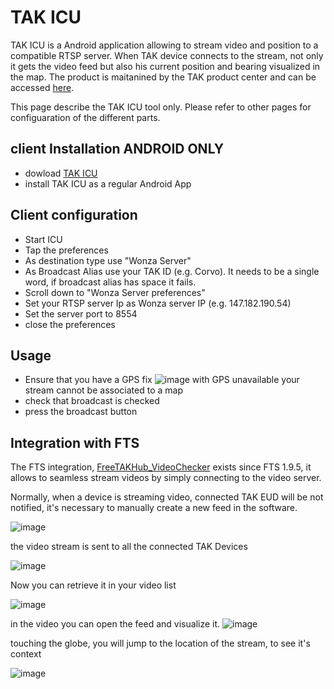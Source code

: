 # TAK ICU
TAK ICU is a Android application allowing to stream video and position to a compatible RTSP server. When TAK device connects to the stream, not only it gets the video feed but also his current position and bearing visualized in the map.
The product is maitanined by the TAK product center and can be accessed [here](https://drive.google.com/drive/folders/1PmCiWlHvIWXdW7pcudCFg6irghvOn6Ah).

This page describe the TAK ICU tool only. Please refer to other pages for configuaration of the different parts.

## client Installation ANDROID ONLY
* dowload [TAK ICU](https://drive.google.com/drive/folders/1PmCiWlHvIWXdW7pcudCFg6irghvOn6Ah)
* install TAK ICU as a regular Android App

## Client configuration
* Start ICU
* Tap the preferences 
* As destination type use "Wonza Server"
* As Broadcast Alias use your TAK ID (e.g. Corvo). It needs to be a single word, if broadcast alias has space it fails.
* Scroll down to "Wonza Server preferences"
* Set your RTSP server Ip as Wonza server IP (e.g. 147.182.190.54)
* Set the server port to 8554
* close the preferences

## Usage
* Ensure that you have a GPS fix
![image](https://user-images.githubusercontent.com/60719165/140655585-ebd10d4d-620e-4259-85e2-897770d08fed.png)
with GPS unavailable your stream cannot be associated to a map
*  check that broadcast is checked
*  press the broadcast button

## Integration with FTS
The FTS integration, [FreeTAKHub_VideoChecker](https://github.com/FreeTAKTeam/FreeTAKHub_VideoChecker) exists since FTS 1.9.5, it allows to seamless stream videos by simply connecting to the video server.

Normally, when a device is streaming video, connected TAK EUD will be not notified, it's necessary to manually create a new feed in the software.

![image](https://user-images.githubusercontent.com/60719165/139940405-8e841a98-58e3-431a-8bb6-fce8462b3ef7.png)

the video stream is sent to all the connected TAK Devices

![image](https://user-images.githubusercontent.com/60719165/139935868-59624431-1f17-4503-8c6a-d682f75d97c1.png)

Now you can retrieve it in your video list

![image](https://user-images.githubusercontent.com/60719165/140366998-04bf25e8-f45e-4e8b-9752-742f2502ca50.png)

in the video you can open the feed and visualize it.
![image](https://user-images.githubusercontent.com/60719165/140365180-253b2150-24d5-48b4-94f5-e66d1d02f053.png)

touching the globe, you will jump to the location of the stream, to see it's context

![image](https://user-images.githubusercontent.com/60719165/140366296-bf24262a-ba53-47f9-bafa-952d917350e0.png)



